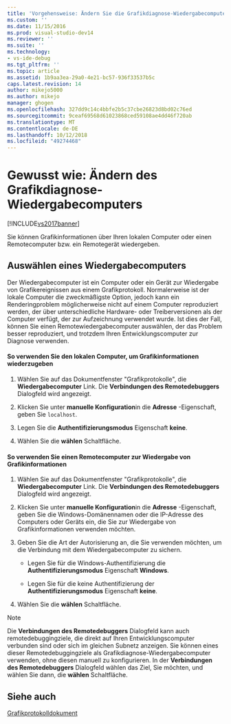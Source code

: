 ```yaml
---
title: 'Vorgehensweise: Ändern Sie die Grafikdiagnose-Wiedergabecomputers | Microsoft-Dokumentation'
ms.custom: ''
ms.date: 11/15/2016
ms.prod: visual-studio-dev14
ms.reviewer: ''
ms.suite: ''
ms.technology:
- vs-ide-debug
ms.tgt_pltfrm: ''
ms.topic: article
ms.assetid: 1b9aa3ea-29a0-4e21-bc57-936f33537b5c
caps.latest.revision: 14
author: mikejo5000
ms.author: mikejo
manager: ghogen
ms.openlocfilehash: 327dd9c14c4bbfe2b5c37cbe26823d8bd02c76ed
ms.sourcegitcommit: 9ceaf69568d61023868ced59108ae4dd46f720ab
ms.translationtype: MT
ms.contentlocale: de-DE
ms.lasthandoff: 10/12/2018
ms.locfileid: "49274468"
---
```

# <a name="how-to-change-the-graphics-diagnostics-playback-machine"></a>Gewusst wie: Ändern des Grafikdiagnose-Wiedergabecomputers
[!INCLUDE[vs2017banner](../includes/vs2017banner.md)]

Sie können Grafikinformationen über Ihren lokalen Computer oder einen Remotecomputer bzw. ein Remotegerät wiedergeben.  
  
## <a name="choosing-a-playback-machine"></a>Auswählen eines Wiedergabecomputers  
 Der Wiedergabecomputer ist ein Computer oder ein Gerät zur Wiedergabe von Grafikereignissen aus einem Grafikprotokoll. Normalerweise ist der lokale Computer die zweckmäßigste Option, jedoch kann ein Renderingproblem möglicherweise nicht auf einem Computer reproduziert werden, der über unterschiedliche Hardware- oder Treiberversionen als der Computer verfügt, der zur Aufzeichnung verwendet wurde. Ist dies der Fall, können Sie einen Remotewiedergabecomputer auswählen, der das Problem besser reproduziert, und trotzdem Ihren Entwicklungscomputer zur Diagnose verwenden.  
  
#### <a name="to-use-the-local-machine-to-play-back-graphics-information"></a>So verwenden Sie den lokalen Computer, um Grafikinformationen wiederzugeben  
  
1.  Wählen Sie auf das Dokumentfenster "Grafikprotokolle", die **Wiedergabecomputer** Link. Die **Verbindungen des Remotedebuggers** Dialogfeld wird angezeigt.  
  
2.  Klicken Sie unter **manuelle Konfiguration**in die **Adresse** -Eigenschaft, geben Sie `localhost`.  
  
3.  Legen Sie die **Authentifizierungsmodus** Eigenschaft **keine**.  
  
4.  Wählen Sie die **wählen** Schaltfläche.  
  
#### <a name="to-use-a-remote-machine-to-play-back-graphics-information"></a>So verwenden Sie einen Remotecomputer zur Wiedergabe von Grafikinformationen  
  
1.  Wählen Sie auf das Dokumentfenster "Grafikprotokolle", die **Wiedergabecomputer** Link. Die **Verbindungen des Remotedebuggers** Dialogfeld wird angezeigt.  
  
2.  Klicken Sie unter **manuelle Konfiguration**in die **Adresse** -Eigenschaft, geben Sie die Windows-Domänennamen oder die IP-Adresse des Computers oder Geräts ein, die Sie zur Wiedergabe von Grafikinformationen verwenden möchten.  
  
3.  Geben Sie die Art der Autorisierung an, die Sie verwenden möchten, um die Verbindung mit dem Wiedergabecomputer zu sichern.  
  
    -   Legen Sie für die Windows-Authentifizierung die **Authentifizierungsmodus** Eigenschaft **Windows**.  
  
    -   Legen Sie für die keine Authentifizierung der **Authentifizierungsmodus** Eigenschaft **keine**.  
  
4.  Wählen Sie die **wählen** Schaltfläche.  
  
> [!NOTE]
>  Die **Verbindungen des Remotedebuggers** Dialogfeld kann auch remotedebuggingziele, die direkt auf Ihren Entwicklungscomputer verbunden sind oder sich im gleichen Subnetz anzeigen. Sie können eines dieser Remotedebuggingziele als Grafikdiagnose-Wiedergabecomputer verwenden, ohne diesen manuell zu konfigurieren. In der **Verbindungen des Remotedebuggers** Dialogfeld wählen das Ziel, Sie möchten, und wählen Sie dann, die **wählen** Schaltfläche.  
  
## <a name="see-also"></a>Siehe auch  
 [Grafikprotokolldokument](../debugger/graphics-log-document.md)



